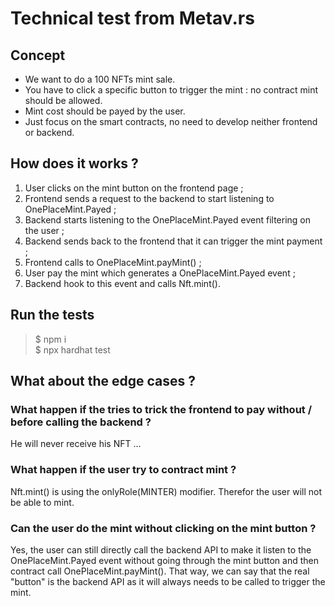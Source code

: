 # Technical test from Metav.rs
## Concept
- We want to do a 100 NFTs mint sale.  
- You have to click a specific button to trigger the mint : no contract mint should
be allowed.  
- Mint cost should be payed by the user.  
- Just focus on the smart contracts, no need to develop neither frontend or backend.  
## How does it works ?
1. User clicks on the mint button on the frontend page ;
2. Frontend sends a request to the backend to start listening to OnePlaceMint.Payed ;
3. Backend starts listening to the OnePlaceMint.Payed event filtering on the user ;
4. Backend sends back to the frontend that it can trigger the mint payment ;
5. Frontend calls to OnePlaceMint.payMint() ;
4. User pay the mint which generates a OnePlaceMint.Payed event ;
5. Backend hook to this event and calls Nft.mint().
## Run the tests
> $ npm i  
> $ npx hardhat test
## What about the edge cases ?
### What happen if the tries to trick the frontend to pay without / before calling the backend ?
He will never receive his NFT ...
### What happen if the user try to contract mint ?
Nft.mint() is using the onlyRole(MINTER) modifier. Therefor the user will not be
able to mint.
### Can the user do the mint without clicking on the mint button ?
Yes, the user can still directly call the backend API to make it listen to the
OnePlaceMint.Payed event without going through the mint button and then contract
call OnePlaceMint.payMint(). That way, we can say that the real "button" is the
backend API as it will always needs to be called to trigger the mint.
